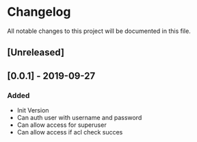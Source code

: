 # Changelog
All notable changes to this project will be documented in this file.

## [Unreleased]

## [0.0.1] - 2019-09-27
### Added

- Init Version 
- Can auth user with username and password
- Can allow access for superuser
- Can allow access if acl check succes